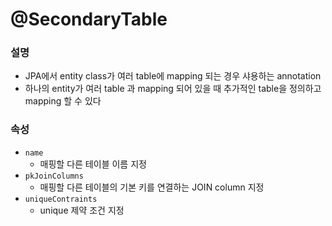 # @SecondaryTable

### 설명

- JPA에서 entity class가 여러 table에 mapping 되는 경우 샤용하는 annotation
- 하나의 entity가 여러 table 과 mapping 되어 있을 때 추가적인 table을 정의하고 mapping 할 수 있다

### 속성

- `name`
  - 매핑할 다른 테이블 이름 지정
- `pkJoinColumns`
  - 매핑할 다른 테이블의 기본 키를 연결하는 JOIN column 지정
- `uniqueContraints`
  - unique 제약 조건 지정
